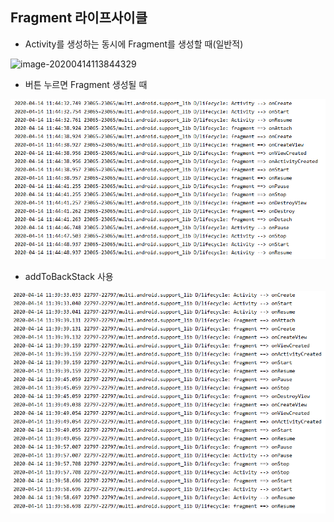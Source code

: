 ## Fragment 라이프사이클

- Activity를 생성하는 동시에 Fragment를 생성할 때(일반적)

![image-20200414113844329](C:\Users\student\AppData\Roaming\Typora\typora-user-images\image-20200414113844329.png)

- 버튼 누르면 Fragment 생성될 때

![image-20200414114716436](images/image-20200414114716436.png)

- addToBackStack 사용

![image-20200414114649263](images/image-20200414114649263.png)